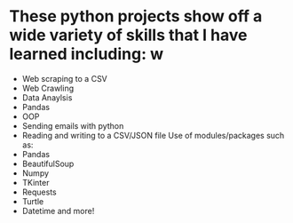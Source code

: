 # These python projects show off a wide variety of skills that I have learned including: w
- Web scraping to a CSV
- Web Crawling 
- Data Anaylsis
- Pandas
- OOP
- Sending emails with python
- Reading and writing to a CSV/JSON file
Use of modules/packages such as: 
- Pandas
- BeautifulSoup
- Numpy 
- TKinter
- Requests
- Turtle
- Datetime
and more!
